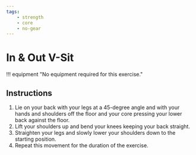 ```yaml
---
tags:
    - strength
    - core
    - no-gear
---
```


#  In & Out V-Sit

!!! equipment "No equipment required for this exercise."

## Instructions

1. Lie on your back with your legs at a 45-degree angle and with your hands and shoulders off the floor and your core pressing your lower back against the floor.
2. Lift your shoulders up and bend your knees keeping your back straight.
3. Straighten your legs and slowly lower your shoulders down to the starting position.
4. Repeat this movement for the duration of the exercise.